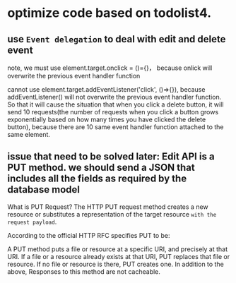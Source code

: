 # optimize code based on todolist4.

## use `Event delegation` to deal with edit and delete event

note, we must use element.target.onclick = ()={}， because onlick will overwrite the previous event handler function

cannot use element.target.addEventListener('click', ()=>{}), because addEventListener() will not overwrite the previous event handler function. So that it will cause the situation that when you click a delete button, it will send 10 requests(the number of requests when you click a button grows exponentially based on how many times you have clicked the delete button), because there are 10 same event handler function attached to the same element.

## issue that need to be solved later: Edit API is a PUT method. we should send a JSON that includes all the fields as required by the database model

What is PUT Request?
The HTTP PUT request method creates a new resource or substitutes a representation of the target resource `with the request payload`.

According to the official HTTP RFC specifies PUT to be:

A PUT method puts a file or resource at a specific URI, and precisely at that URI.
If a file or a resource already exists at that URI, PUT replaces that file or resource.
If no file or resource is there, PUT creates one.
In addition to the above, Responses to this method are not cacheable.

